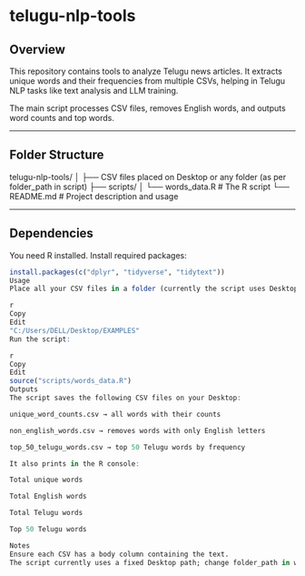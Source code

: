 # telugu-nlp-tools

## Overview
This repository contains tools to analyze Telugu news articles. It extracts unique words and their frequencies from multiple CSVs, helping in Telugu NLP tasks like text analysis and LLM training.

The main script processes CSV files, removes English words, and outputs word counts and top words.

---

## Folder Structure

telugu-nlp-tools/
│
├── CSV files placed on Desktop or any folder (as per folder_path in script)
├── scripts/
│ └── words_data.R # The R script
└── README.md # Project description and usage

---

## Dependencies
You need R installed. Install required packages:

```r
install.packages(c("dplyr", "tidyverse", "tidytext"))
Usage
Place all your CSV files in a folder (currently the script uses Desktop path):

r
Copy
Edit
"C:/Users/DELL/Desktop/EXAMPLES"
Run the script:

r
Copy
Edit
source("scripts/words_data.R")
Outputs
The script saves the following CSV files on your Desktop:

unique_word_counts.csv → all words with their counts

non_english_words.csv → removes words with only English letters

top_50_telugu_words.csv → top 50 Telugu words by frequency

It also prints in the R console:

Total unique words

Total English words

Total Telugu words

Top 50 Telugu words

Notes
Ensure each CSV has a body column containing the text.
The script currently uses a fixed Desktop path; change folder_path in words_data.R if needed.

